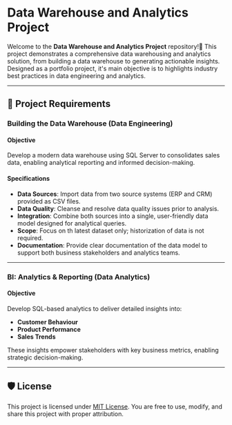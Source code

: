 # Data Warehouse and Analytics Project

Welcome to the **Data Warehouse and Analytics Project** repository!🚀
This project demonstrates a comprehensive data warehousing and analytics solution, from building a data warehouse to generating actionable insights. Designed as a portfolio project, it's main objective is to highlights industry best practices in data engineering and analytics.

---

## 🚀 Project Requirements

### Building the Data Warehouse (Data Engineering)

#### Objective 
Develop a modern data warehouse using SQL Server to consolidates sales data, enabling analytical reporting and informed decision-making.

#### Specifications
- **Data Sources**: Import data from two source systems (ERP and CRM) provided as CSV files.
- **Data Quality**: Cleanse and resolve data quality issues prior to analysis.
-  **Integration**: Combine both sources into a single, user-friendly data model designed for analytical queries.
-   **Scope**: Focus on th latest dataset only; historization of data is not required.
-   **Documentation**: Provide clear documentation of the data model to support both business stakeholders and analytics teams.

---

### BI: Analytics & Reporting (Data Analytics)

#### Objective
Develop SQL-based analytics to deliver detailed insights into:
- **Customer Behaviour**
- **Product Performance**
- **Sales Trends**

These insights empower stakeholders with key business metrics, enabling strategic decision-making.

---

## 🛡 License

This project is licensed under [MIT License](LICENSE). You are free to use, modify, and share this project with proper attribution.

